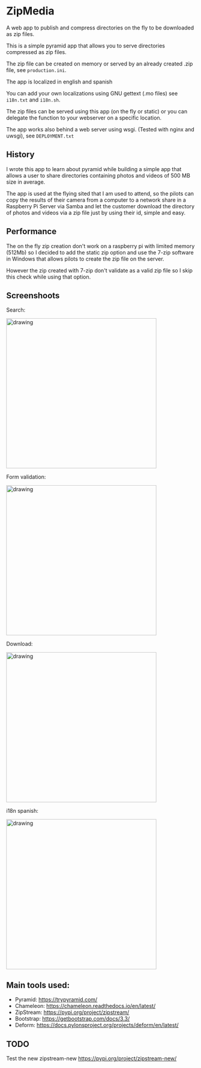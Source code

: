# ZipMedia

A web app to publish and compress directories on the fly to be downloaded as zip files.

This is a simple pyramid app that allows you to serve directories compressed as zip files.

The zip file can be created on memory or served by an already created .zip file, see `production.ini`.

The app is localized in english and spanish

You can add your own localizations using GNU gettext (.mo files) see `i18n.txt` and `i18n.sh`.

The zip files can be served using this app (on the fly or static) or you can delegate the function to your webserver on a specific location.

The app works also behind a web server using wsgi. (Tested with nginx and uwsgi), see `DEPLOYMENT.txt`

## History

I wrote this app to learn about pyramid while building a simple app that allows a user to share directories containing photos and videos of 500 MB size in average.

The app is used at the flying sited that I am used to attend, so the pilots can copy the results of their camera from a computer to a network share in a Raspberry Pi Server via Samba and let the customer download the directory of photos and videos via a zip file just by using their id, simple and easy.

## Performance

The on the fly zip creation don't work on a raspberry pi with limited memory (512Mb) so I decided to add the static zip option and use the 7-zip software in Windows that allows pilots to create the zip file on the server.

However the zip created with 7-zip don't validate as a valid zip file so I skip this check while using that option.

## Screenshoots

Search:

<p><img src="doc/screenshoots/search.png" alt="drawing" width="400"/></p>

Form validation:

<p><img src="doc/screenshoots/error.png" alt="drawing" width="400"/></p>

Download:

<p><img src="doc/screenshoots/download.png" alt="drawing" width="400"/></p>

i18n spanish:

<p><img src="doc/screenshoots/search_es.png" alt="drawing" width="400"/></p>

## Main tools used:

- Pyramid: https://trypyramid.com/
- Chameleon: https://chameleon.readthedocs.io/en/latest/
- ZipStream: https://pypi.org/project/zipstream/
- Bootstrap: https://getbootstrap.com/docs/3.3/
- Deform: https://docs.pylonsproject.org/projects/deform/en/latest/

## TODO

Test the new zipstream-new https://pypi.org/project/zipstream-new/
